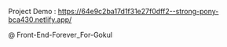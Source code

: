 Project Demo : https://64e9c2ba17d1f31e27f0dff2--strong-pony-bca430.netlify.app/

@ Front-End-Forever_For-Gokul


 
